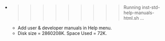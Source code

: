 * >>>>>>>>> Running inst-std-help-manuals-html.sh ...
  * Add user & developer manuals in Help menu.
  * Disk size = 2860208K. Space Used = 72K.

